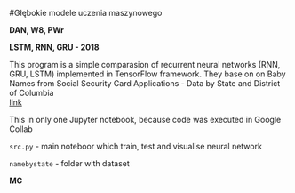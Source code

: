 #Głębokie modele uczenia maszynowego

__DAN, W8, PWr__

__LSTM, RNN, GRU - 2018__

This program is a simple comparasion of recurrent neural networks (RNN, GRU, LSTM) 
implemented in TensorFlow framework. They base on on  Baby Names from Social Security 
Card Applications - Data by State and District of Columbia  
[link](https://catalog.data.gov/dataset/baby-names-from-social-security-card-applications-data-by-state-and-district-of-)
 
This in only one Jupyter notebook, because code was executed in Google Collab 
 
 `src.py` - main noteboor which train, test and visualise neural network
 
 `namebystate` -  folder with dataset
 
 __MC__